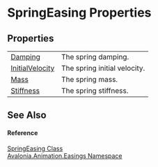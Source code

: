 # SpringEasing Properties




## Properties
<table>
<tr>
<td><a href="P_Avalonia_Animation_Easings_SpringEasing_Damping">Damping</a></td>
<td>The spring damping.</td>
</tr>
<tr>
<td><a href="P_Avalonia_Animation_Easings_SpringEasing_InitialVelocity">InitialVelocity</a></td>
<td>The spring initial velocity.</td>
</tr>
<tr>
<td><a href="P_Avalonia_Animation_Easings_SpringEasing_Mass">Mass</a></td>
<td>The spring mass.</td>
</tr>
<tr>
<td><a href="P_Avalonia_Animation_Easings_SpringEasing_Stiffness">Stiffness</a></td>
<td>The spring stiffness.</td>
</tr>
</table>

## See Also


#### Reference
<a href="T_Avalonia_Animation_Easings_SpringEasing">SpringEasing Class</a>  
<a href="N_Avalonia_Animation_Easings">Avalonia.Animation.Easings Namespace</a>  
